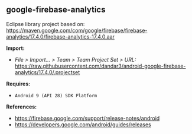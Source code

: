 ## google-firebase-analytics

Eclipse library project based on:<br/>
https://maven.google.com/com/google/firebase/firebase-analytics/17.4.0/firebase-analytics-17.4.0.aar

**Import:**
- _File > Import... > Team > Team Project Set > URL:_<br/>
  https://raw.githubusercontent.com/dandar3/android-google-firebase-analytics/17.4.0/.projectset

**Requires:**
- `Android 9 (API 28) SDK Platform`

**References:**
- https://firebase.google.com/support/release-notes/android
- https://developers.google.com/android/guides/releases